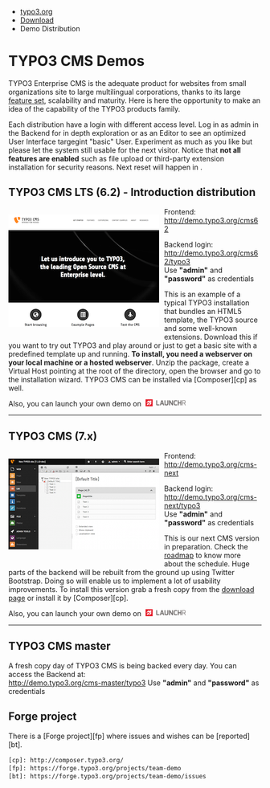 <ul class="breadcrumbs">
	<li>
		<a href="http://typo3.org/" target="_top" title="TYPO3 - The Enterprise Open Source CMS">typo3.org</a>
	</li>
	<li>
		<a href="http://typo3.org/download/" target="_top" title="Download">Download</a>
	</li>
	<li>Demo Distribution</li>
</ul>

TYPO3 CMS Demos
===============

TYPO3 Enterprise CMS is the adequate product for websites from small organizations site to large multilingual corporations,
thanks to its large <a href="http://typo3.org/typo3-cms/key-features/">feature set</a>, scalability and maturity.
Here is here the opportunity to make an idea of the capability of the TYPO3 products family.


Each distribution have a login with different access level. Log in as admin in the Backend
for in depth exploration or as an Editor to see an optimized User Interface
targegint "basic" User. Experiment as much as you like but please let the system still usable
for the next visitor.
Notice that **not all features are enabled** such as file upload or
third-party extension installation for  security reasons.
Next reset will happen in <strong id="javascript_countdown_time"></strong>.


TYPO3 CMS LTS (6.2) - Introduction distribution
-----------------------------------------------

<p class="left">
	<a href="http://demo.typo3.org/cms62" title="Head to the demo">
		<img src="files/cms62.png" class="img-left" alt="" width="300">
	</a>
</p>

<p>
	Frontend:
	<a href="http://demo.typo3.org/cms62" target="_blank">http://demo.typo3.org/cms62</a>
</p>

<p>
	Backend login:
	<a href="http://demo.typo3.org/cms62/typo3" target="_blank">http://demo.typo3.org/cms62/typo3</a>
	<br/>
	Use <strong>"admin"</strong> and <strong>"password"</strong> as credentials
</p>

This is an example of a typical TYPO3 installation that bundles an HTML5 template,
the TYPO3 source and some well-known extensions. Download this if you want to try out
TYPO3 and play around or just to get a basic site with a predefined template up
and running. **To install, you need a webserver on your local machine or a hosted webserver**.
Unzip the package, create a Virtual Host pointing at the root of the directory,
open the browser and go to the installation wizard. TYPO3 CMS can be installed via [Composer][cp] as well.

Also, you can launch your own demo on
<a href="https://launchr.com/typo3/6.2" target="_blank" style="padding-left: 5px"><img src="files/launchr.png" width="80" alt=""/></a>

<p class="clear"></p>

----


TYPO3 CMS (7.x)
---------------

<p class="left">
	<a href="http://demo.typo3.org/cms-next" title="Head to the demo">
		<img src="files/cms70.png" class="img-left" alt="" width="300">
	</a>
</p>

<p>
	Frontend:
	<a href="http://demo.typo3.org/cms-next" target="_blank">http://demo.typo3.org/cms-next</a>
</p>

<p>
	Backend login:
	<a href="http://demo.typo3.org/cms-next/typo3" target="_blank">http://demo.typo3.org/cms-next/typo3</a>
	<br/>
	Use <strong>"admin"</strong> and <strong>"password"</strong> as credentials
</p>

This is our next CMS version in preparation. Check the [roadmap](http://typo3.org/typo3-cms/roadmap/) to
know more about the schedule. Huge parts of the backend will be rebuilt from the ground up using Twitter Bootstrap.
Doing so will enable us to implement a lot of usability improvements.
To install this version grab a fresh copy from the [download page](http://typo3.org/download) or install it by [Composer][cp].

Also, you can launch your own demo on
<a href="https://launchr.com/typo3-cms" target="_blank" style="padding-left: 5px"><img src="files/launchr.png" width="80" alt=""/></a>

<p class="clear"></p>


----


TYPO3 CMS master
----------------
<p>
	A fresh copy day of TYPO3 CMS is being backed every day. You can access the Backend at:
	<br/>
	<a href="http://demo.typo3.org/cms-master/typo3" target="_blank">http://demo.typo3.org/cms-master/typo3</a>
	Use <strong>"admin"</strong> and <strong>"password"</strong> as credentials
</p>

<p class="clear"></p>


Forge project
-------------

There is a [Forge project][fp] where issues and wishes can be [reported][bt].


	[cp]: http://composer.typo3.org/
	[fp]: https://forge.typo3.org/projects/team-demo
	[bt]: https://forge.typo3.org/projects/team-demo/issues



<style>
	.clear {
		clear: both
	}

	.left {
		float: left;
	}

	.img-left {
		padding-right: 10px;
		padding-bottom: 10px;
	}
</style>

<script src="//ajax.googleapis.com/ajax/libs/jquery/1.9.1/jquery.min.js" type="text/javascript"></script>

<script type="text/javascript">

	// @credit http://stuntsnippets.com/javascript-countdown/
	var javascript_countdown = function() {
		var time_left = 10; //number of seconds for countdown
		var output_element_id = 'javascript_countdown_time';
		var keep_counting = 1;
		var no_time_left_message = 'No time left for JavaScript countdown!';

		function countdown() {
			if (time_left < 2) {
				keep_counting = 0;
			}

			time_left = time_left - 1;
		}

		function add_leading_zero(n) {
			if (n.toString().length < 2) {
				return '0' + n;
			} else {
				return n;
			}
		}

		function format_output() {
			var hours, minutes, seconds;
			seconds = time_left % 60;
			minutes = Math.floor(time_left / 60) % 60;
			hours = Math.floor(time_left / 3600);

			seconds = add_leading_zero(seconds);
			minutes = add_leading_zero(minutes);
			hours = add_leading_zero(hours);

			return hours + ':' + minutes + ':' + seconds;
		}

		function show_time_left() {
			document.getElementById(output_element_id).innerHTML = format_output();//time_left;
		}

		function no_time_left() {
			document.getElementById(output_element_id).innerHTML = no_time_left_message;
		}

		return {
			count: function() {
				countdown();
				show_time_left();
			},
			timer: function() {
				javascript_countdown.count();

				if (keep_counting) {
					setTimeout("javascript_countdown.timer();", 1000);
				} else {
					no_time_left();
				}
			},
			//Kristian Messer requested recalculation of time that is left
			setTimeLeft: function(t) {
				time_left = t;
				if (keep_counting == 0) {
					javascript_countdown.timer();
				}
			},
			init: function(t, element_id) {
				time_left = t;
				output_element_id = element_id;
				javascript_countdown.timer();
			}
		};
	}();

	// json-time.appspot.com is sometimes over-quota... use a home made solution
	$.get("/time.php", function(time) {
		var now = new Date(time);
		var hourInterval = 1
		var hour = (now.getHours() + 1) % hourInterval;
		var minute = now.getMinutes();
		var second = now.getSeconds();
		var timeSpent = hour * 3600 + minute * 60 + second;
		var timeLeft = (hourInterval * 3600) - timeSpent;

		//time to countdown in seconds
		javascript_countdown.init(timeLeft, 'javascript_countdown_time');
	});
</script>

